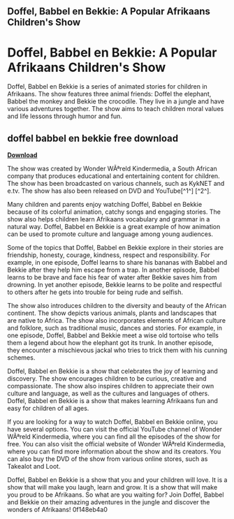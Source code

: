 ## Doffel, Babbel en Bekkie: A Popular Afrikaans Children's Show

  
# Doffel, Babbel en Bekkie: A Popular Afrikaans Children's Show
 
Doffel, Babbel en Bekkie is a series of animated stories for children in Afrikaans. The show features three animal friends: Doffel the elephant, Babbel the monkey and Bekkie the crocodile. They live in a jungle and have various adventures together. The show aims to teach children moral values and life lessons through humor and fun.
 
## doffel babbel en bekkie free download


[**Download**](https://venemena.blogspot.com/?download=2tMhVN)

 
The show was created by Wonder WÃªreld Kindermedia, a South African company that produces educational and entertaining content for children. The show has been broadcasted on various channels, such as KykNET and e.tv. The show has also been released on DVD and YouTube[^1^] [^2^].
 
Many children and parents enjoy watching Doffel, Babbel en Bekkie because of its colorful animation, catchy songs and engaging stories. The show also helps children learn Afrikaans vocabulary and grammar in a natural way. Doffel, Babbel en Bekkie is a great example of how animation can be used to promote culture and language among young audiences.

Some of the topics that Doffel, Babbel en Bekkie explore in their stories are friendship, honesty, courage, kindness, respect and responsibility. For example, in one episode, Doffel learns to share his bananas with Babbel and Bekkie after they help him escape from a trap. In another episode, Babbel learns to be brave and face his fear of water after Bekkie saves him from drowning. In yet another episode, Bekkie learns to be polite and respectful to others after he gets into trouble for being rude and selfish.
 
The show also introduces children to the diversity and beauty of the African continent. The show depicts various animals, plants and landscapes that are native to Africa. The show also incorporates elements of African culture and folklore, such as traditional music, dances and stories. For example, in one episode, Doffel, Babbel and Bekkie meet a wise old tortoise who tells them a legend about how the elephant got its trunk. In another episode, they encounter a mischievous jackal who tries to trick them with his cunning schemes.
 
Doffel, Babbel en Bekkie is a show that celebrates the joy of learning and discovery. The show encourages children to be curious, creative and compassionate. The show also inspires children to appreciate their own culture and language, as well as the cultures and languages of others. Doffel, Babbel en Bekkie is a show that makes learning Afrikaans fun and easy for children of all ages.

If you are looking for a way to watch Doffel, Babbel en Bekkie online, you have several options. You can visit the official YouTube channel of Wonder WÃªreld Kindermedia, where you can find all the episodes of the show for free. You can also visit the official website of Wonder WÃªreld Kindermedia, where you can find more information about the show and its creators. You can also buy the DVD of the show from various online stores, such as Takealot and Loot.
 
Doffel, Babbel en Bekkie is a show that you and your children will love. It is a show that will make you laugh, learn and grow. It is a show that will make you proud to be Afrikaans. So what are you waiting for? Join Doffel, Babbel and Bekkie on their amazing adventures in the jungle and discover the wonders of Afrikaans!
 0f148eb4a0
